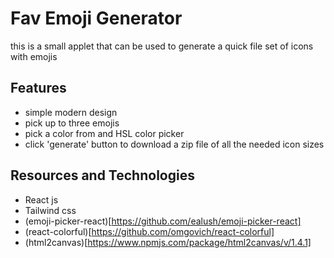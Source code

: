 # Fav Emoji Generator

this is a small applet that can be used to generate a quick file set of icons with emojis

## Features

- simple modern design 
- pick up to three emojis
- pick a color from and HSL color picker
- click 'generate' button to download a zip file of all the needed icon sizes

## Resources and Technologies 

- React js 
- Tailwind css
- (emoji-picker-react)[https://github.com/ealush/emoji-picker-react]
- (react-colorful)[https://github.com/omgovich/react-colorful]
- (html2canvas)[https://www.npmjs.com/package/html2canvas/v/1.4.1]